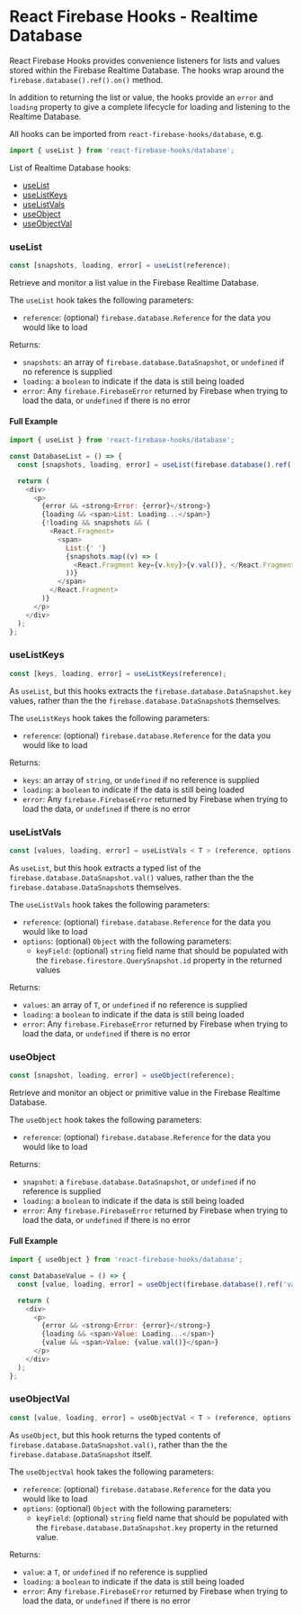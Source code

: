 # React Firebase Hooks - Realtime Database

React Firebase Hooks provides convenience listeners for lists and values stored within the
Firebase Realtime Database. The hooks wrap around the `firebase.database().ref().on()` method.

In addition to returning the list or value, the hooks provide an `error` and `loading` property
to give a complete lifecycle for loading and listening to the Realtime Database.

All hooks can be imported from `react-firebase-hooks/database`, e.g.

```js
import { useList } from 'react-firebase-hooks/database';
```

List of Realtime Database hooks:

- [useList](#uselistref)
- [useListKeys](#uselistkeys)
- [useListVals](#uselistvals)
- [useObject](#useobject)
- [useObjectVal](#useobjectval)

### useList

```js
const [snapshots, loading, error] = useList(reference);
```

Retrieve and monitor a list value in the Firebase Realtime Database.

The `useList` hook takes the following parameters:

- `reference`: (optional) `firebase.database.Reference` for the data you would like to load

Returns:

- `snapshots`: an array of `firebase.database.DataSnapshot`, or `undefined` if no reference is supplied
- `loading`: a `boolean` to indicate if the data is still being loaded
- `error`: Any `firebase.FirebaseError` returned by Firebase when trying to load the data, or `undefined` if there is no error

#### Full Example

```js
import { useList } from 'react-firebase-hooks/database';

const DatabaseList = () => {
  const [snapshots, loading, error] = useList(firebase.database().ref('list'));

  return (
    <div>
      <p>
        {error && <strong>Error: {error}</strong>}
        {loading && <span>List: Loading...</span>}
        {!loading && snapshots && (
          <React.Fragment>
            <span>
              List:{' '}
              {snapshots.map((v) => (
                <React.Fragment key={v.key}>{v.val()}, </React.Fragment>
              ))}
            </span>
          </React.Fragment>
        )}
      </p>
    </div>
  );
};
```

### useListKeys

```js
const [keys, loading, error] = useListKeys(reference);
```

As `useList`, but this hooks extracts the `firebase.database.DataSnapshot.key` values, rather than the the `firebase.database.DataSnapshot`s themselves.

The `useListKeys` hook takes the following parameters:

- `reference`: (optional) `firebase.database.Reference` for the data you would like to load

Returns:

- `keys`: an array of `string`, or `undefined` if no reference is supplied
- `loading`: a `boolean` to indicate if the data is still being loaded
- `error`: Any `firebase.FirebaseError` returned by Firebase when trying to load the data, or `undefined` if there is no error

### useListVals

```js
const [values, loading, error] = useListVals < T > (reference, options);
```

As `useList`, but this hook extracts a typed list of the `firebase.database.DataSnapshot.val()` values, rather than the the
`firebase.database.DataSnapshot`s themselves.

The `useListVals` hook takes the following parameters:

- `reference`: (optional) `firebase.database.Reference` for the data you would like to load
- `options`: (optional) `Object` with the following parameters:
  - `keyField`: (optional) `string` field name that should be populated with the `firebase.firestore.QuerySnapshot.id` property in the returned values

Returns:

- `values`: an array of `T`, or `undefined` if no reference is supplied
- `loading`: a `boolean` to indicate if the data is still being loaded
- `error`: Any `firebase.FirebaseError` returned by Firebase when trying to load the data, or `undefined` if there is no error

### useObject

```js
const [snapshot, loading, error] = useObject(reference);
```

Retrieve and monitor an object or primitive value in the Firebase Realtime Database.

The `useObject` hook takes the following parameters:

- `reference`: (optional) `firebase.database.Reference` for the data you would like to load

Returns:

- `snapshot`: a `firebase.database.DataSnapshot`, or `undefined` if no reference is supplied
- `loading`: a `boolean` to indicate if the data is still being loaded
- `error`: Any `firebase.FirebaseError` returned by Firebase when trying to load the data, or `undefined` if there is no error

#### Full Example

```js
import { useObject } from 'react-firebase-hooks/database';

const DatabaseValue = () => {
  const [value, loading, error] = useObject(firebase.database().ref('value'));

  return (
    <div>
      <p>
        {error && <strong>Error: {error}</strong>}
        {loading && <span>Value: Loading...</span>}
        {value && <span>Value: {value.val()}</span>}
      </p>
    </div>
  );
};
```

### useObjectVal

```js
const [value, loading, error] = useObjectVal < T > (reference, options);
```

As `useObject`, but this hook returns the typed contents of `firebase.database.DataSnapshot.val()`, rather than the the
`firebase.database.DataSnapshot` itself.

The `useObjectVal` hook takes the following parameters:

- `reference`: (optional) `firebase.database.Reference` for the data you would like to load
- `options`: (optional) `Object` with the following parameters:
  - `keyField`: (optional) `string` field name that should be populated with the `firebase.database.DataSnapshot.key` property in the returned value.

Returns:

- `value`: a `T`, or `undefined` if no reference is supplied
- `loading`: a `boolean` to indicate if the data is still being loaded
- `error`: Any `firebase.FirebaseError` returned by Firebase when trying to load the data, or `undefined` if there is no error
